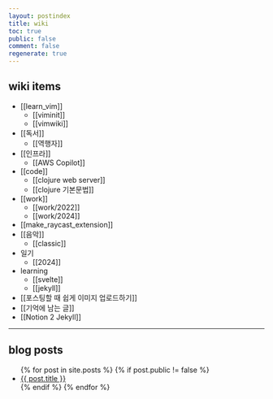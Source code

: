 ```yaml
---
layout: postindex
title: wiki
toc: true
public: false
comment: false
regenerate: true
---
```


## wiki items

- [[learn_vim]]
  - [[viminit]]
  - [[vimwiki]]
- [[독서]]
  - [[역행자]]
- [[인프라]]
  - [[AWS Copilot]]
- [[code]]
    - [[clojure web server]]
    - [[clojure 기본문법]]
- [[work]]
  - [[work/2022]]
  - [[work/2024]]
- [[make_raycast_extension]]
- [[음악]]
  - [[classic]]
- 일기
  - [[2024]]
- learning
  - [[svelte]]
  - [[jekyll]]
- [[포스팅할 때 쉽게 이미지 업로드하기]]
- [[기억에 남는 글]]
- [[Notion 2 Jekyll]]

---

## blog posts

<div>
    <ul>
{% for post in site.posts %}
    {% if post.public != false %}
        <li>
            <a class="post-link" href="{{ post.url | prepend: site.baseurl }}">
                {{ post.title }}
            </a>
        </li>
    {% endif %}
{% endfor %}
    </ul>
</div>
